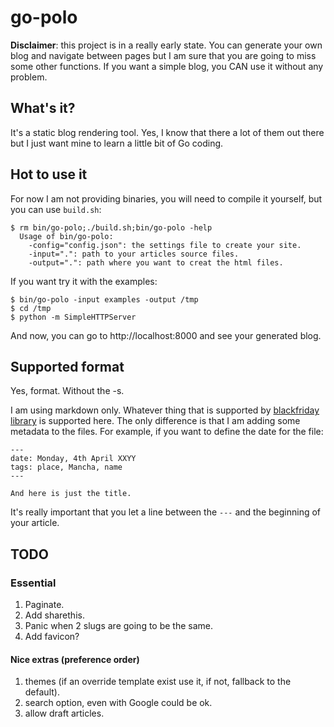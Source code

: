 go-polo
=======

**Disclaimer**: this project is in a really early state. You can generate your
own blog and navigate between pages but I am sure that you are going to miss
some other functions. If you want a simple blog, you CAN use it without any
problem.

What's it?
----------

It's a static blog rendering tool. Yes, I know that there a lot of them out
there but I just want mine to learn a little bit of Go coding.

Hot to use it
-------------

For now I am not providing binaries, you will need to compile it yourself, but
you can use ``build.sh``:

    $ rm bin/go-polo;./build.sh;bin/go-polo -help
      Usage of bin/go-polo:
        -config="config.json": the settings file to create your site.
        -input=".": path to your articles source files.
        -output=".": path where you want to creat the html files.

If you want try it with the examples:

    $ bin/go-polo -input examples -output /tmp
    $ cd /tmp
    $ python -m SimpleHTTPServer

And now, you can go to http://localhost:8000 and see your generated blog.

Supported format
----------------

Yes, format. Without the -s.

I am using markdown only. Whatever thing that is supported by [blackfriday
library](https://github.com/russross/blackfriday) is supported here. The only
difference is that I am adding some metadata to the files. For example, if you
want to define the date for the file:

    ---
    date: Monday, 4th April XXYY
    tags: place, Mancha, name
    ---

    And here is just the title.

It's really important that you let a line between the ``---`` and the beginning
of your article.

TODO
----

### Essential

1. Paginate.
2. Add sharethis.
3. Panic when 2 slugs are going to be the same.
4. Add favicon?

#### Nice extras (preference order)

1. themes (if an override template exist use it, if not, fallback to the
   default).
2. search option, even with Google could be ok.
3. allow draft articles.
